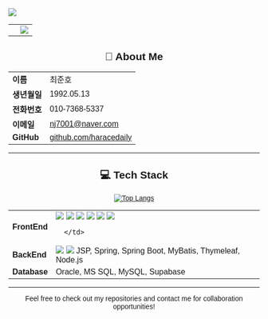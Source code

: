 <img src="https://capsule-render.vercel.app/api?type=waving&color=BDBDC8&height=150&section=header&text=Welcome&nbsp;haracedaily's&nbsp;Github&fontSize=20" />

<table style="border:none;">
  <tr>
    <td>


 </td>
    <td>

<img src="https://img.shields.io/badge/Instagram-E4405F?style=flat-square&logo=Instagram&logoColor=white"/>
  </td>
  </tr>
</table>


<h2 align="center" style="font-family: 'Arial', sans-serif;">👋 About Me</h2>

<div align="center" style="font-family: 'Arial', sans-serif;">

<table>
  <tr><td><strong>이름</strong></td><td>최준호</td></tr>
  <tr><td><strong>생년월일</strong></td><td>1992.05.13</td></tr>
  <tr><td><strong>전화번호</strong></td><td>010-7368-5337</td></tr>
  <tr><td><strong>이메일</strong></td><td><a href="mailto:nj7001@naver.com">nj7001@naver.com</a></td></tr>
  <tr><td><strong>GitHub</strong></td><td><a href="https://github.com/haracedaily">github.com/haracedaily</a></td></tr>
</table>

</div>

---

<h2 align="center" style="font-family: 'Arial', sans-serif;">💻 Tech Stack</h2>

<div align="center" style="font-family: 'Arial', sans-serif;">

[![Top Langs](https://github-readme-stats.vercel.app/api/top-langs/?username=haracedaily)](https://github.com/anuraghazra/github-readme-stats)

<table>
  <tr><td><strong>FrontEnd</strong></td>
    <td>
      <img src="https://img.shields.io/badge/html5-%23E34F26.svg?&style=for-the-badge&logo=html5&logoColor=white" />
      <img src="https://img.shields.io/badge/javascript-%23F7DF1E.svg?&style=for-the-adge&logo=javascript&logoColor=black"/>
      <img src="https://img.shields.io/badge/css3-%231572B6.svg?&style=for-the-badge&logo=css3&logoColor=white" />
      <img src="https://img.shields.io/badge/jquery-%230769AD.svg?&style=for-the-badge&logo=jquery&logoColor=white" />
      <img src="https://img.shields.io/badge/react-%2361DAFB.svg?&style=for-the-badge&logo=react&logoColor=black" />
      <img src="https://img.shields.io/badge/tailwind%20css-%2338B2AC.svg?&style=for-the-badge&logo=tailwind%20css&logoColor=white" />
      
      </td>
  </tr>
  <tr><td><strong>BackEnd</strong></td>
    <td>
      <img src="https://img.shields.io/badge/node.js-%23339933.svg?&style=for-the-badge&logo=node.js&logoColor=white" />
      <img src="https://img.shields.io/badge/nodemon-%2376D04B.svg?&style=for-the-badge&logo=nodemon&logoColor=black" />
      JSP, Spring, Spring Boot, MyBatis, Thymeleaf, Node.js</td></tr>
  <tr><td><strong>Database</strong></td><td>Oracle, MS SQL, MySQL, Supabase</td></tr>
</table>

</div>

---

<p align="center" style="font-family: 'Arial', sans-serif;">
  Feel free to check out my repositories and contact me for collaboration opportunities!
</p>


<!--
## Hi there 👋
**haracedaily/haracedaily** is a ✨ _special_ ✨ repository because its `README.md` (this file) appears on your GitHub profile.

Here are some ideas to get you started:

- 🔭 I’m currently working on ...
- 🌱 I’m currently learning ...
- 👯 I’m looking to collaborate on ...
- 🤔 I’m looking for help with ...
- 💬 Ask me about ...
- 📫 How to reach me: ...
- 😄 Pronouns: ...
- ⚡ Fun fact: ...
-->
